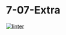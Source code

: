 # 7-07-Extra
[![linter](https://github.com/Aiden-Kwong/7-07-Extra/workflows/linter/badge.svg)](https://github.com/marketplace/actions/super-linter)
